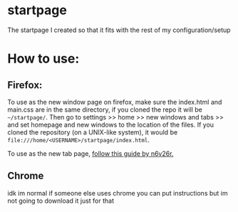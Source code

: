 # startpage
The startpage I created so that it fits with the rest of my configuration/setup

# How to use:
## Firefox:
To use as the new window page on firefox, make sure the index.html and main.css are in the same directory, if you cloned the repo it will be `~/startpage/`. Then go to settings >> home >> new windows and tabs >> and set homepage and new windows to the location of the files. If you cloned the repository (on a UNIX-like system), it would be `file:///home/<USERNAME>/startpage/index.html`.

To use as the new tab page, [follow this guide by n6v26r.](https://github.com/n6v26r/.dotfiles/blob/main/firefox.md)

## Chrome
idk im normal if someone else uses chrome you can put instructions but im not going to download it just for that
